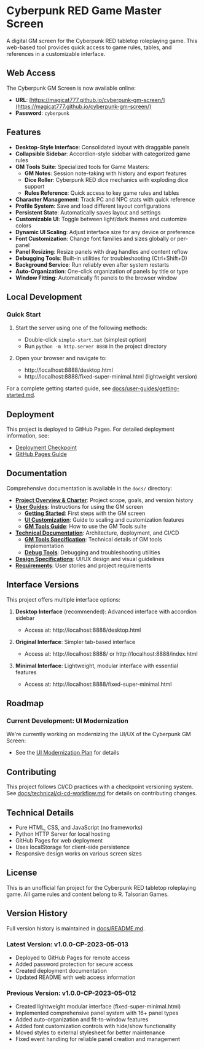 # Cyberpunk RED Game Master Screen

A digital GM screen for the Cyberpunk RED tabletop roleplaying game. This web-based tool provides quick access to game rules, tables, and references in a customizable interface.

## Web Access

The Cyberpunk GM Screen is now available online:
- **URL**: [https://magicat777.github.io/cyberpunk-gm-screen/](https://magicat777.github.io/cyberpunk-gm-screen/)
- **Password**: `cyberpunk`

## Features

- **Desktop-Style Interface**: Consolidated layout with draggable panels
- **Collapsible Sidebar**: Accordion-style sidebar with categorized game rules
- **GM Tools Suite**: Specialized tools for Game Masters:
  - **GM Notes**: Session note-taking with history and export features
  - **Dice Roller**: Cyberpunk RED dice mechanics with exploding dice support
  - **Rules Reference**: Quick access to key game rules and tables
- **Character Management**: Track PC and NPC stats with quick reference
- **Profile System**: Save and load different layout configurations
- **Persistent State**: Automatically saves layout and settings
- **Customizable UI**: Toggle between light/dark themes and customize colors
- **Dynamic UI Scaling**: Adjust interface size for any device or preference
- **Font Customization**: Change font families and sizes globally or per-panel
- **Panel Resizing**: Resize panels with drag handles and content reflow
- **Debugging Tools**: Built-in utilities for troubleshooting (Ctrl+Shift+D)
- **Background Service**: Run reliably even after system restarts
- **Auto-Organization**: One-click organization of panels by title or type
- **Window Fitting**: Automatically fit panels to the browser window

## Local Development

### Quick Start

1. Start the server using one of the following methods:
   - Double-click `simple-start.bat` (simplest option)
   - Run `python -m http.server 8888` in the project directory

2. Open your browser and navigate to:
   - http://localhost:8888/desktop.html
   - http://localhost:8888/fixed-super-minimal.html (lightweight version)

For a complete getting started guide, see [docs/user-guides/getting-started.md](docs/user-guides/getting-started.md).

## Deployment

This project is deployed to GitHub Pages. For detailed deployment information, see:
- [Deployment Checkpoint](docs/deployment/DEPLOYMENT-CHECKPOINT.md)
- [GitHub Pages Guide](docs/deployment/GITHUB-PAGES-GUIDE.md)

## Documentation

Comprehensive documentation is available in the `docs/` directory:

- **[Project Overview & Charter](docs/README.md)**: Project scope, goals, and version history
- **[User Guides](docs/user-guides/)**: Instructions for using the GM screen
  - **[Getting Started](docs/user-guides/getting-started.md)**: First steps with the GM screen
  - **[UI Customization](docs/user-guides/ui-customization.md)**: Guide to scaling and customization features
  - **[GM Tools Guide](docs/user-guides/gm-tools-guide.md)**: How to use the GM Tools suite
- **[Technical Documentation](docs/technical/)**: Architecture, deployment, and CI/CD
  - **[GM Tools Specification](docs/technical/gm-tools-spec.md)**: Technical details of GM tools implementation
  - **[Debug Tools](docs/technical/debug-tools.md)**: Debugging and troubleshooting utilities
- **[Design Specifications](docs/design/)**: UI/UX design and visual guidelines
- **[Requirements](docs/requirements/)**: User stories and project requirements

## Interface Versions

This project offers multiple interface options:

1. **Desktop Interface** (recommended): Advanced interface with accordion sidebar
   - Access at: http://localhost:8888/desktop.html
   
2. **Original Interface**: Simpler tab-based interface
   - Access at: http://localhost:8888/ or http://localhost:8888/index.html

3. **Minimal Interface**: Lightweight, modular interface with essential features
   - Access at: http://localhost:8888/fixed-super-minimal.html

## Roadmap

### Current Development: UI Modernization

We're currently working on modernizing the UI/UX of the Cyberpunk GM Screen:
- See the [UI Modernization Plan](UI-MODERNIZATION-PLAN.md) for details

## Contributing

This project follows CI/CD practices with a checkpoint versioning system. See [docs/technical/ci-cd-workflow.md](docs/technical/ci-cd-workflow.md) for details on contributing changes.

## Technical Details

- Pure HTML, CSS, and JavaScript (no frameworks)
- Python HTTP Server for local hosting
- GitHub Pages for web deployment
- Uses localStorage for client-side persistence
- Responsive design works on various screen sizes

## License

This is an unofficial fan project for the Cyberpunk RED tabletop roleplaying game. All game rules and content belong to R. Talsorian Games.

## Version History

Full version history is maintained in [docs/README.md](docs/README.md#version-log).

### Latest Version: v1.0.0-CP-2023-05-013
- Deployed to GitHub Pages for remote access
- Added password protection for secure access
- Created deployment documentation
- Updated README with web access information

### Previous Version: v1.0.0-CP-2023-05-012
- Created lightweight modular interface (fixed-super-minimal.html)
- Implemented comprehensive panel system with 16+ panel types
- Added auto-organization and fit-to-window features
- Added font customization controls with hide/show functionality
- Moved styles to external stylesheet for better maintenance
- Fixed event handling for reliable panel creation and management